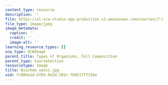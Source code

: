 ```yaml
---
content_type: resource
description: ''
file: https://ol-ocw-studio-app-production.s3.amazonaws.com/courses/7-01sc-fundamentals-of-biology-fall-2011/fc084a1defb59e2d202cfb8217f732be_Biochem_sess1.jpg
file_type: image/jpeg
image_metadata:
  caption: ''
  credit: ''
  image-alt: ''
learning_resource_types: []
ocw_type: OCWImage
parent_title: Types of Organisms, Cell Composition
parent_type: CourseSection
resourcetype: Image
title: Biochem_sess1.jpg
uid: fc084a1d-efb5-9e2d-202c-fb8217f732be
---
```

